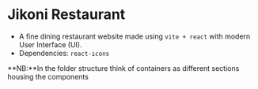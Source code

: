 # Jikoni Restaurant
- A fine dining restaurant website made using ``vite + react`` with modern User Interface (UI).
- Dependencies: `react-icons`


**NB:**In the folder structure think of containers as different sections housing the components